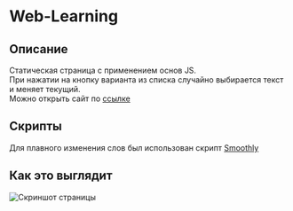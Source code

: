 # Web-Learning #
## Описание ## 
Статическая страница с применением основ JS.<br/>
При нажатии на кнопку варианта из списка случайно выбирается текст и меняет текущий.<br/>
Можно открыть сайт по [ссылке](https://hosh1de.github.io/web-learning/)
## Скрипты ##
Для плавного изменения слов был использован скрипт [Smoothly](https://code.s3.yandex.net/web-code/smoothly/usage-in-loops.html)
## Как это выглядит ##
![Скриншот страницы](https://i.ibb.co/kmBzSnZ/RT53o-BRcvb.gif)
